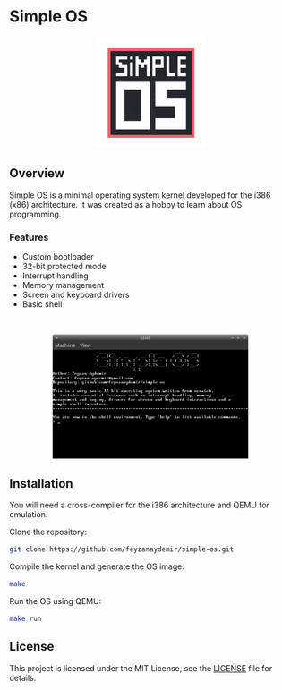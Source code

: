 # Simple OS

<p align="center"><img src="icon.png" width="200" /></p>

## Overview

Simple OS is a minimal operating system kernel developed for the i386 (x86) architecture. It was created as a hobby to learn about OS programming.

### **Features**
  - Custom bootloader
  - 32-bit protected mode
  - Interrupt handling
  - Memory management
  - Screen and keyboard drivers
  - Basic shell

<br/>
<p align="center"><img src="screenshot.png" width="350"/></p>

## Installation

You will need a cross-compiler for the i386 architecture and QEMU for emulation.

Clone the repository:
```bash
git clone https://github.com/feyzanaydemir/simple-os.git
```

Compile the kernel and generate the OS image:
```bash
make
```

Run the OS using QEMU:
```bash
make run
```

## License

This project is licensed under the MIT License, see the [LICENSE](LICENSE) file for details.